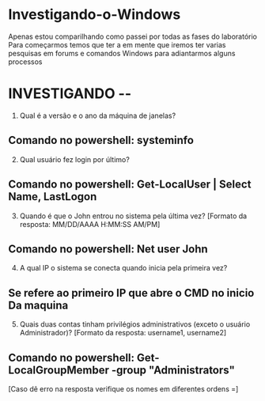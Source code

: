 # Investigando-o-Windows

Apenas estou comparilhando como passei por todas as fases do laboratório 
Para começarmos temos que ter a em mente que iremos ter varias pesquisas em forums e comandos Windows para adiantarmos alguns processos

# INVESTIGANDO --

1. Qual é a versão e o ano da máquina de janelas?

## Comando no powershell: systeminfo

2. Qual usuário fez login por último?

## Comando no powershell: Get-LocalUser | Select Name, LastLogon

3. Quando é que o John entrou no sistema pela última vez?
 [Formato da resposta: MM/DD/AAAA H:MM:SS AM/PM]

## Comando no powershell: Net user John

4. A qual IP o sistema se conecta quando inicia pela primeira vez?

## Se refere ao primeiro IP que abre o CMD no inicio Da maquina

5. Quais duas contas tinham privilégios administrativos (exceto o usuário Administrador)?
  [Formato da resposta: username1, username2]

## Comando no powershell: Get-LocalGroupMember -group "Administrators"
  [Caso dê erro na resposta verifique os nomes em diferentes ordens =]

